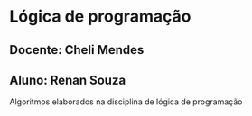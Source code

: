 # Lógica de programação 
## Docente: Cheli Mendes
## Aluno: Renan Souza

Algoritmos elaborados na disciplina de lógica de programação
